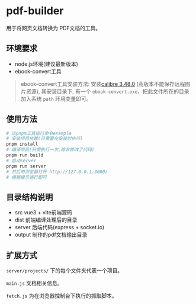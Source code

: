 

# pdf-builder

用于将网页文档转换为 PDF文档的工具。

## 环境要求

- node.js环境(建议最新版本)
- ebook-convert工具

> ebook-convert工具安装方法:
> 安装[calibre 3.48.0](https://download.calibre-ebook.com/) (高版本不能保存远程图片资源), 其安装目录下, 有一个 `ebook-convert.exe`，把此文件所在的目录
> 加入系统 `path` 环境变量即可。

## 使用方法

```bash
# 以pnpm工具运行命令example
# 安装项目依赖(只需要在安装时执行)
pnpm install
# 编译项目(只需执行一次,除非修改了代码)
pnpm run build
# 启动server
pnpm run server
# 然后用浏览器打开 http://127.0.0.1:3000/
# 根据提示进行即可
```

## 目录结构说明

- src  vue3 + vite前端源码
- dist 前端编译处理后的目录
- server 后端代码(express + socket.io)
- output 制作的pdf文档输出目录

## 扩展方式

`server/projects/` 下的每个文件夹代表一个项目。

`main.js` 文档相关信息。

`fetch.js` 为在浏览器控制台下执行的抓取脚本。

